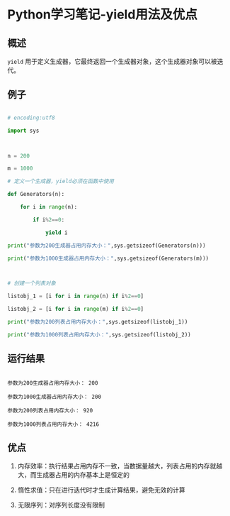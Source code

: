 # Python学习笔记-yield用法及优点

## 概述

`yield` 用于定义生成器，它最终返回一个生成器对象，这个生成器对象可以被迭代。

## 例子

```python
# encoding:utf8
import sys

n = 200
m = 1000
# 定义一个生成器，yield必须在函数中使用
def Generators(n):
    for i in range(n):
        if i%2==0:
            yield i
print("参数为200生成器占用内存大小：",sys.getsizeof(Generators(n)))
print("参数为1000生成器占用内存大小：",sys.getsizeof(Generators(m)))

# 创建一个列表对象
listobj_1 = [i for i in range(n) if i%2==0]
listobj_2 = [i for i in range(m) if i%2==0]
print("参数为200列表占用内存大小：",sys.getsizeof(listobj_1))
print("参数为1000列表占用内存大小：",sys.getsizeof(listobj_2))
```

## 运行结果

```
参数为200生成器占用内存大小： 200
参数为1000生成器占用内存大小： 200
参数为200列表占用内存大小： 920
参数为1000列表占用内存大小： 4216
```

## 优点

1. 内存效率：执行结果占用内存不一致，当数据量越大，列表占用的内存就越大，而生成器占用的内存基本上是恒定的
2. 惰性求值：只在进行迭代时才生成计算结果，避免无效的计算
3. 无限序列：对序列长度没有限制

